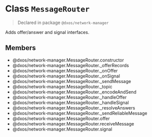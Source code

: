 # Class `MessageRouter`
> Declared in package `@dxos/network-manager`

Adds offer/answer and signal interfaces.

## Members
- @dxos/network-manager.MessageRouter.constructor
- @dxos/network-manager.MessageRouter._offerRecords
- @dxos/network-manager.MessageRouter._onOffer
- @dxos/network-manager.MessageRouter._onSignal
- @dxos/network-manager.MessageRouter._sendMessage
- @dxos/network-manager.MessageRouter._topic
- @dxos/network-manager.MessageRouter._encodeAndSend
- @dxos/network-manager.MessageRouter._handleOffer
- @dxos/network-manager.MessageRouter._handleSignal
- @dxos/network-manager.MessageRouter._resolveAnswers
- @dxos/network-manager.MessageRouter._sendReliableMessage
- @dxos/network-manager.MessageRouter.offer
- @dxos/network-manager.MessageRouter.receiveMessage
- @dxos/network-manager.MessageRouter.signal
